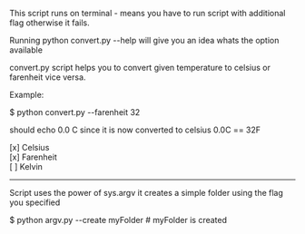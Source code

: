 This script runs on terminal - means you have to run script with additional flag otherwise it fails.

Running python convert.py --help will give you an idea whats the option available

convert.py script helps you to convert given temperature to celsius or farenheit vice versa.

Example:

$ python convert.py --farenheit 32

should echo 0.0 C since it is now converted to celsius 0.0C == 32F

[x] Celsius  
[x] Farenheit  
[ ] Kelvin  

------------------------------------------
Script uses the power of sys.argv it creates a simple folder using the flag you specified

$ python argv.py --create myFolder # myFolder is created



 
